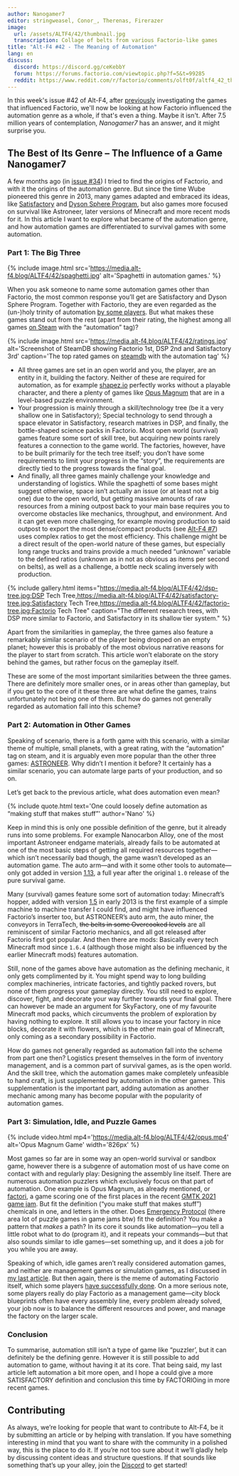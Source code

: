 ```yaml
---
author: Nanogamer7
editor: stringweasel, Conor_, Therenas, Firerazer
image:
  url: /assets/ALTF4/42/thumbnail.jpg
  transcription: Collage of belts from various Factorio-like games
title: "Alt-F4 #42 - The Meaning of Automation"
lang: en
discuss:
  discord: https://discord.gg/ceKebbY
  forum: https://forums.factorio.com/viewtopic.php?f=5&t=99285
  reddit: https://www.reddit.com/r/factorio/comments/olft0f/altf4_42_the_meaning_of_automation/
---
```


In this week's issue #42 of Alt-F4, after [previously](https://alt-f4.blog/ALTF4-34/) investigating the games that influenced Factorio, we'll now be looking at how Factorio influenced the automation genre as a whole, if that's even a thing. Maybe it isn't. After 7.5 million years of contemplation, *Nanogamer7* has an answer, and it might surprise you.

## The Best of Its Genre – The Influence of a Game <author>Nanogamer7</author>

A few months ago (in [issue #34](https://alt-f4.blog/ALTF4-34/)) I tried to find the origins of Factorio, and with it the origins of the automation genre. But since the time Wube pioneered this genre in 2013, many games adapted and embraced its ideas, like [Satisfactory](https://store.steampowered.com/app/526870/Satisfactory/) and [Dyson Sphere Program](https://store.steampowered.com/app/1366540/Dyson_Sphere_Program/), but also games more focused on survival like Astroneer, later versions of Minecraft and more recent mods for it. In this article I want to explore what became of the automation genre, and how automation games are differentiated to survival games with some automation.

### Part 1: The Big Three

{% include image.html src='https://media.alt-f4.blog/ALTF4/42/spaghetti.jpg' alt='Spaghetti in automation games.' %}

When you ask someone to name some automation games other than Factorio, the most common response you’ll get are Satisfactory and Dyson Sphere Program. Together with Factorio, they are even regarded as the (un-)holy trinity of automation [by some players](https://discord.com/channels/745990677606826005/747187151841788078/836702997357920308). But what makes these games stand out from the rest (apart from their rating, the highest among all games [on Steam](https://steamdb.info/tag/255534/) with the “automation” tag)?

{% include image.html src='https://media.alt-f4.blog/ALTF4/42/ratings.jpg' alt='Screenshot of SteamDB showing Factorio 1st, DSP 2nd and Satisfactory 3rd' caption='The top rated games on <a href="https://steamdb.info/">steamdb</a> with the automation tag' %}

- All three games are set in an open world and you, the player, are an entity in it, building the factory. Neither of these are required for automation, as for example [shapez.io](https://store.steampowered.com/app/1318690/shapezio/) perfectly works without a playable character, and there a plenty of games like [Opus Magnum](https://store.steampowered.com/app/558990/Opus_Magnum/) that are in a level-based puzzle environment.
- Your progression is mainly through a skill/technology tree (be it a very shallow one in Satisfactory); Special technology to send through a space elevator in Satisfactory, research matrixes in DSP, and finally, the bottle-shaped science packs in Factorio. Most open world (survival) games feature some sort of skill tree, but acquiring new points rarely features a connection to the game world. The factories, however, have to be built primarily for the tech tree itself; you don’t have some requirements to limit your progress in the “story”, the requirements are directly tied to the progress towards the final goal.
- And finally, all three games mainly challenge your knowledge and understanding of logistics. While the spaghetti of some bases might suggest otherwise, space isn’t actually an issue (or at least not a big one) due to the open world, but getting massive amounts of raw resources from a mining outpost back to your main base requires you to overcome obstacles like mechanics, throughput, and environment. And it can get even more challenging, for example moving production to said outpost to export the most dense/compact products (see [Alt-F4 #7](https://alt-f4.blog/ALTF4-7/#megabase-thinking-lonewolf)) uses complex ratios to get the most efficiency. This challenge might be a direct result of the open-world nature of these games, but especially long range trucks and trains provide a much needed “unknown” variable to the defined ratios (unknown as in not as obvious as items per second on belts), as well as a challenge, a bottle neck scaling inversely with production.

{% include gallery.html items="https://media.alt-f4.blog/ALTF4/42/dsp-tree.jpg;DSP Tech Tree,https://media.alt-f4.blog/ALTF4/42/satisfactory-tree.jpg;Satisfactory Tech Tree,https://media.alt-f4.blog/ALTF4/42/factorio-tree.jpg;Factorio Tech Tree" caption="The different research trees, with DSP more similar to Factorio, and Satisfactory in its shallow tier system." %}

Apart from the similarities in gameplay, the three games also feature a remarkably similar scenario of the player being dropped on an empty planet; however this is probably of the most obvious narrative reasons for the player to start from scratch. This article won’t elaborate on the story behind the games, but rather focus on the gameplay itself.

These are some of the most important similarities between the three games. There are definitely more smaller ones, or in  areas other than gameplay, but if you get to the core of it these three are what define the games, trains unfortunately not being one of them. But how do games not generally regarded as automation fall into this scheme?

### Part 2: Automation in Other Games

Speaking of scenario, there is a forth game with this scenario, with a similar theme of multiple, small planets, with a great rating, with the “automation” tag on steam, and it is arguably even more popular than the other three games: [ASTRONEER](https://store.steampowered.com/app/361420/ASTRONEER/). Why didn’t I mention it before? It certainly has a similar scenario, you can automate large parts of your production, and so on.

Let’s get back to the previous article, what does automation even mean?

{% include quote.html text='One could loosely define automation as “making stuff that makes stuff”' author='Nano' %}

Keep in mind this is only one possible definition of the genre, but it already runs into some problems. For example Nanocarbon Alloy, one of the most important Astroneer endgame materials, already fails to be automated at one of the most basic steps of getting all required resources together—which isn’t necessarily bad though, the game wasn’t developed as an automation game. The auto arm—and with it some other tools to automate—only got added in version [1.13](https://astroneer.fandom.com/wiki/Patch_1.13.121), a full year after the original `1.0` release of the pure survival game.

Many (survival) games feature some sort of automation today: Minecraft’s hopper, added with version [1.5](https://minecraft.fandom.com/wiki/Java_Edition_13w01a) in early 2013 is the first example of a simple machine to machine transfer I could find, and might have influenced Factorio’s inserter too, but ASTRONEER’s auto arm, the auto miner, the conveyors in TerraTech, ~~the belts in some Overcooked levels~~ are all reminiscent of similar Factorio mechanics, and all got released after Factorio first got popular. And then there are mods: Basically every tech Minecraft mod since `1.6.4` (although those might also be influenced by the earlier Minecraft mods) features automation.

Still, none of the games above have automation as the defining mechanic, it only gets complimented by it. You might spend way to long building complex machineries, intricate factories, and tightly packed rovers, but none of them progress your gameplay directly. You still need to explore, discover, fight, and decorate your way further towards your final goal. There can however be made an argument for SkyFactory, one of my favourite Minecraft mod packs, which circumvents the problem of exploration by having nothing to explore. It still allows you to incase your factory in nice blocks, decorate it with flowers, which is the other main goal of Minecraft, only coming as a secondary possibility in Factorio.

How do games not generally regarded as automation fall into the scheme from part one then? Logistics present themselves in the form of inventory management, and is a common part of survival games, as is the open world. And the skill tree, which the automation games make completely unfeasible to hand craft, is just supplemented by automation in the other games. This supplementation is the important part, adding automation as another mechanic among many has become popular with the popularity of automation games.

### Part 3: Simulation, Idle, and Puzzle Games

{% include video.html mp4='https://media.alt-f4.blog/ALTF4/42/opus.mp4' alt='Opus Magnum Game' width='826px' %}

Most games so far are in some way an open-world survival or sandbox game, however there is a subgenre of automation most of us have come on contact with and regularly play: Designing the assembly line itself. There are numerous automation puzzlers which exclusively focus on that part of automation. One example is Opus Magnum, as already mentioned, or [factori](https://stargardengames.itch.io/factori), a game scoring one of the first places in the recent [GMTK 2021 game jam](https://itch.io/jam/gmtk-2021/results/top-marks). But fit the definition (“you make stuff that makes stuff”) chemicals in one, and letters in the other. Does [Emergency Protocol](https://haruzter.itch.io/emergency-protocol) (there area lot of puzzle games in game jams btw) fit the definition? You make a pattern that *makes* a path? In its core it sounds like automation—you tell a little robot what to do (program it), and it repeats your commands—but that also sounds similar to idle games—set something up, and it does a job for you while you are away.

Speaking of which, idle games aren’t really considered automation games, and neither are management games or simulation games, as I discussed in [my last article](https://alt-f4.blog/ALTF4-34/#automation-defined). But then again, there is the meme of automating Factorio itself, which some players [have successfully done](https://alt-f4.blog/ALTF4-39/#josefs-organically-self-expanding-factory-josef-drogiwan-cannobi). On a more serious note, some players really do play Factorio as a management game—city block blueprints often have every assembly line, every problem already solved, your job now is to balance the different resources and power, and manage the factory on the larger scale.

### Conclusion

To summarise, automation still isn’t a type of game like “puzzler’, but it can definitely be the defining genre. However it is still possible to add automation to game, without having it at its core. That being said, my last article left automation a bit more open, and I hope a could give a more SATISFACTORY definition and conclusion this time by FACTORIOing in more recent games.

## Contributing

As always, we’re looking for people that want to contribute to Alt-F4, be it by submitting an article or by helping with translation. If you have something interesting in mind that you want to share with the community in a polished way, this is the place to do it. If you’re not too sure about it we’ll gladly help by discussing content ideas and structure questions. If that sounds like something that’s up your alley, join the [Discord](https://discord.gg/nxnCFkb) to get started!
